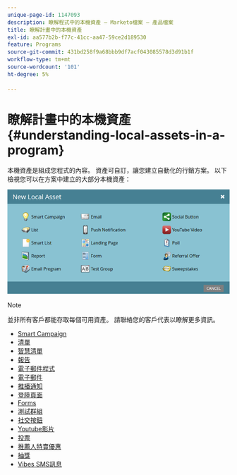 ```yaml
---
unique-page-id: 1147093
description: 瞭解程式中的本機資產 — Marketo檔案 — 產品檔案
title: 瞭解計畫中的本機資產
exl-id: aa577b2b-f77c-41cc-aa47-59ce2d189530
feature: Programs
source-git-commit: 431bd258f9a68bbb9df7acf043085578d3d91b1f
workflow-type: tm+mt
source-wordcount: '101'
ht-degree: 5%

---
```


# 瞭解計畫中的本機資產 {#understanding-local-assets-in-a-program}

本機資產是組成您程式的內容。 資產可自訂，讓您建立自動化的行銷方案。 以下檢視您可以在方案中建立的大部分本機資產：

![](assets/one.png)

>[!NOTE]
>
>並非所有客戶都能存取每個可用資產。 請聯絡您的客戶代表以瞭解更多資訊。

* [Smart Campaign](/help/marketo/product-docs/core-marketo-concepts/smart-campaigns/creating-a-smart-campaign/understanding-batch-and-trigger-smart-campaigns.md)
* [清單](/help/marketo/product-docs/core-marketo-concepts/smart-lists-and-static-lists/static-lists/understanding-static-lists.md)
* [智慧清單](/help/marketo/product-docs/core-marketo-concepts/smart-lists-and-static-lists/creating-a-smart-list/create-a-smart-list.md)
* [報告](/help/marketo/product-docs/reporting/basic-reporting/report-types/report-type-overview.md)
* [電子郵件程式](/help/marketo/product-docs/email-marketing/email-programs/creating-an-email-program/understanding-email-programs.md)
* [電子郵件](/help/marketo/product-docs/email-marketing/email-programs/email-program-actions/create-an-email-for-an-email-program.md)
* [推播通知](/help/marketo/product-docs/mobile-marketing/push-notifications/understanding-push-notifications.md)
* [登陸頁面](/help/marketo/product-docs/demand-generation/landing-pages/understanding-landing-pages/understanding-free-form-vs-guided-landing-pages.md)
* [Forms](/help/marketo/product-docs/demand-generation/forms/creating-a-form/create-a-form.md)
* [測試群組](/help/marketo/product-docs/demand-generation/landing-pages/understanding-landing-pages/landing-page-test-groups.md)
* [社交按鈕](/help/marketo/product-docs/demand-generation/landing-pages/free-form-landing-pages/add-a-social-button-to-a-free-form-landing-page.md)
* [Youtube影片](/help/marketo/product-docs/demand-generation/social/social-functions/add-a-video.md)
* [投票](/help/marketo/product-docs/demand-generation/social/creating-a-poll/create-a-poll.md)
* [推薦人特賣優惠](/help/marketo/product-docs/demand-generation/social/referral-offers/create-a-referral-offer.md)
* [抽獎](/help/marketo/product-docs/demand-generation/social/sweepstakes/create-sweepstakes.md)
* [Vibes SMS訊息](/help/marketo/product-docs/mobile-marketing/vibes-sms-messages/create-a-vibes-sms-message.md)
